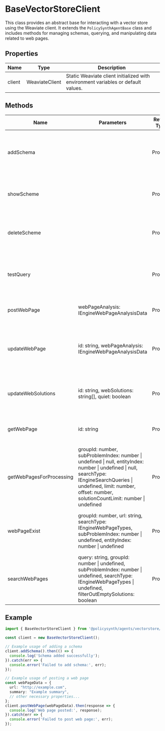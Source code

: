 # BaseVectorStoreClient

This class provides an abstract base for interacting with a vector store using the Weaviate client. It extends the `PolicySynthAgentBase` class and includes methods for managing schemas, querying, and manipulating data related to web pages.

## Properties

| Name   | Type           | Description |
|--------|----------------|-------------|
| client | WeaviateClient | Static Weaviate client initialized with environment variables or default values. |

## Methods

| Name                     | Parameters                                             | Return Type                         | Description |
|--------------------------|--------------------------------------------------------|-------------------------------------|-------------|
| addSchema                |                                                        | Promise<void>                       | Reads a schema from a file and adds it to the Weaviate schema. |
| showScheme               |                                                        | Promise<void>                       | Retrieves and logs the current schema from Weaviate. |
| deleteScheme             |                                                        | Promise<void>                       | Deletes the 'WebPage' class from the Weaviate schema. |
| testQuery                |                                                        | Promise<any>                        | Performs a test query to retrieve web pages with specific criteria. |
| postWebPage              | webPageAnalysis: IEngineWebPageAnalysisData            | Promise<any>                        | Posts a web page analysis to Weaviate. |
| updateWebPage            | id: string, webPageAnalysis: IEngineWebPageAnalysisData| Promise<any>                        | Updates a web page analysis in Weaviate based on the provided ID. |
| updateWebSolutions       | id: string, webSolutions: string[], quiet: boolean     | Promise<any>                        | Updates the solutions for a web page in Weaviate. |
| getWebPage               | id: string                                             | Promise<IEngineWebPageAnalysisData> | Retrieves a web page from Weaviate by ID. |
| getWebPagesForProcessing | groupId: number, subProblemIndex: number \| undefined \| null, entityIndex: number \| undefined \| null, searchType: IEngineSearchQueries \| undefined, limit: number, offset: number, solutionCountLimit: number \| undefined | Promise<IEngineWebPageGraphQlResults> | Retrieves web pages for processing based on various criteria. |
| webPageExist             | groupId: number, url: string, searchType: IEngineWebPageTypes, subProblemIndex: number \| undefined, entityIndex: number \| undefined | Promise<Boolean>                    | Checks if a web page exists in Weaviate with the specified criteria. |
| searchWebPages           | query: string, groupId: number \| undefined, subProblemIndex: number \| undefined, searchType: IEngineWebPageTypes \| undefined, filterOutEmptySolutions: boolean | Promise<IEngineWebPageGraphQlResults> | Searches for web pages in Weaviate based on the query and other criteria. |

## Example

```typescript
import { BaseVectorStoreClient } from '@policysynth/agents/vectorstore/base/baseVectorStoreClient.js';

const client = new BaseVectorStoreClient();

// Example usage of adding a schema
client.addSchema().then(() => {
  console.log('Schema added successfully');
}).catch(err => {
  console.error('Failed to add schema:', err);
});

// Example usage of posting a web page
const webPageData = {
  url: "http://example.com",
  summary: "Example summary",
  // other necessary properties...
};
client.postWebPage(webPageData).then(response => {
  console.log('Web page posted:', response);
}).catch(err => {
  console.error('Failed to post web page:', err);
});
```